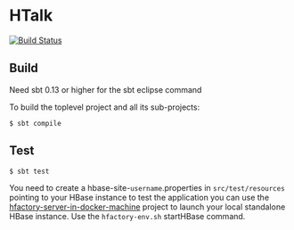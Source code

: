 HTalk
=====

[![Build Status](https://travis-ci.org/hfactory/htalk.svg?branch=master)](https://travis-ci.org/hfactory/htalk)

Build
-----

Need sbt 0.13 or higher for the sbt eclipse command

To build the toplevel project and all its sub-projects:

    $ sbt compile


Test
----

    $ sbt test

You need to create a hbase-site-`username`.properties in `src/test/resources` pointing to your HBase instance
to test the application you can use the
[hfactory-server-in-docker-machine](https://github.com/hfactory/hfactory-server-in-docker-machine)
project to launch your local standalone HBase instance. Use the `hfactory-env.sh` startHBase command.
